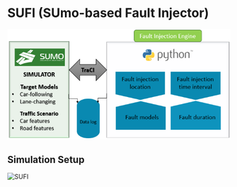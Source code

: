 #                                **SUFI (SUmo-based Fault Injector)**
![Car Image](https://github.com/RISE-Dependable-Transport-Systems/SUFI/blob/master/Documentation/pictures/SUFI.PNG)

## Simulation Setup

![SUFI](SUFI.png "Title")
